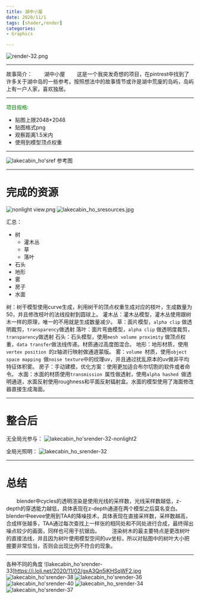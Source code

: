 ```yaml
---
title: 湖中小屋
date: 2020/11/1
tags: [shader,render]
categories: 
- Graphics

---
```


![render-32.png](https://i.loli.net/2020/11/01/hkarEnfseRt4lvm.png)

---
故事简介：
&emsp;&emsp;湖中小屋
&emsp;&emsp;这是一个我突发奇想的项目，在pintrest中找到了许多关于湖中岛的一些参考。按照想法中的故事情节或许是湖中荒废的岛屿，岛屿上有一户人家，喜欢独居。

---
<p style ="color: green;">项目规格:</p>

- 贴图上限2048*2048
- 贴图格式png
- 观察距离1.5米内
- 使用到模型顶点权重

---


![lakecabin_ho'sref](https://i.loli.net/2020/11/02/fqO8ILxGiX4UMjE.jpg)
参考图


---
# 完成的资源
![nonlight view.png](https://i.loli.net/2020/11/01/qNHodGlsRPp2E8V.png)
![lakecabin_ho_sresources.jpg](https://i.loli.net/2020/11/02/MabQSVWOoHv3rBg.jpg)

汇总：

- 树
  - 灌木丛
  - 草
  - 落叶
- 石头
- 地形
- 雾
- 房子
- 水面

树：树干模型使用curve生成，利用树干的顶点权重生成对应的枝叶，生成数量为50，并且修改枝叶的法线投射到圆球上。
灌木丛：灌木丛模型，灌木丛使用跟树木一样的原理，唯一的不用就是生成数量减少。
草：面片模型，`alpha clip` 做透明裁剪，`transparency`做透射
落叶：面片弯曲模型，`alpha clip` 做透明度裁剪，`transparency`做透射
石头：石头模型，使用`mesh volume proximity` 做顶点权重，`data transfer`做法线传递。材质通过高度图混合。
地形：地形材质，使用`vertex position `的z轴进行映射做通道蒙版。
雾：`volume `材质，使用`object space mapping `做`noise texture`中的纹理uv，并且通过扰乱原本的uv做非平均特征体积雾。
房子：手动建模，优化方案：使用更加适合布尔切割的软件或者命令。
水面：水面的材质使用`transmission `属性做透射，使用`alpha hashed `做透明通道，水面反射使用roughness和平面反射辐射盒。水面的模型使用了海面修改器直接生成海面。

---

# 整合后

无全局光参与：
![lakecabin_ho'srender-32-nonlight2](https://i.loli.net/2020/11/02/aH8smdUOJg6ET2W.jpg)

全局光照明：
![lakecabin_ho_srender-32](https://i.loli.net/2020/11/02/1K5Lr3iwjSNfgks.jpg)

---

# 总结
&emsp;&emsp;blender中cycles的透明渲染是使用光线的采样数，光线采样数越低，z-depth的穿透能力越低，具体表现在z-depth通道在两个模型之后莫名变白。
&emsp;&emsp;blender中eevee使用到TAA的降噪技术，具体表现在直接采样数，采样数越高，合成样张越多，TAA通过每次查找上一样张的相同处和不同处进行合成，最终得出噪点较少的画面，同样也可用于抗锯齿。
&emsp;&emsp;渲染树木的最主要特点是更改树叶的直接法线，并且因为树叶使用模型空间的uv坐标，所以对贴图中的树叶大小把握要非常恰当，否则会出现比例不符合的现象。

---

各种不同的角度
![lakecabin_ho'srender-33]https://i.loli.net/2020/11/02/gxA3Qn5iKHSqWF2.jpg
![lakecabin_ho'srender-38](https://i.loli.net/2020/11/02/SALY9myRkcws4eC.jpg)
![lakecabin_ho'srender-36](https://i.loli.net/2020/11/02/nSJO81ztkDfFHTb.jpg)
![lakecabin_ho'srender-40](https://i.loli.net/2020/11/02/fgQjdMopb9XuKBz.jpg)
![lakecabin_ho_srender-34](https://i.loli.net/2020/11/02/QwyiHUFjz54fgE6.jpg)
![lakecabin_ho'srender-37](https://i.loli.net/2020/11/02/yKjAhmzqe1rVG29.jpg)
